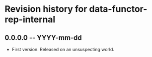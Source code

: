 # Revision history for data-functor-rep-internal

## 0.0.0.0 -- YYYY-mm-dd

* First version. Released on an unsuspecting world.
